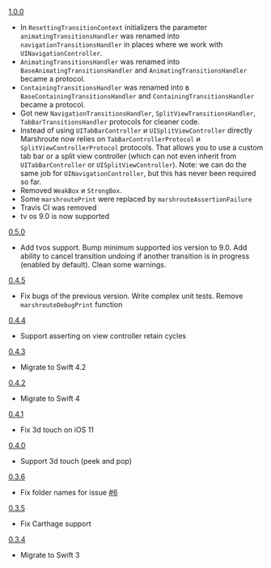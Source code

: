 [1.0.0](https://github.com/avito-tech/Marshroute/releases/tag/1.0.0)
- In `ResettingTransitionContext` initializers the parameter `animatingTransitionsHandler` was renamed into `navigationTransitionsHandler` in places where we work with `UINavigationController`.
- `AnimatingTransitionsHandler` was renamed into `BaseAnimatingTransitionsHandler` and `AnimatingTransitionsHandler` became a protocol.
- `ContainingTransitionsHandler` was renamed into в `BaseContainingTransitionsHandler` and `ContainingTransitionsHandler` became a protocol.
- Got new `NavigationTransitionsHandler`, `SplitViewTransitionsHandler`, `TabBarTransitionsHandler` protocols for cleaner code.
- Instead of using `UITabBarController` и `UISplitViewController` directly Marshroute now relies on `TabBarControllerProtocol` и `SplitViewControllerProtocol` protocols. That allows you to use a custom tab bar or a split view controller (which can not even inherit from `UITabBarController` or `UISplitViewController`). Note: we can do the same job for `UINavigationController`, but this has never been required so far.
- Removed `WeakBox` и `StrongBox`.
- Some `marshroutePrint` were replaced by `marshrouteAssertionFailure`
- Travis CI was removed
- tv os 9.0 is now supported

[0.5.0](https://github.com/avito-tech/Marshroute/releases/tag/0.4.5)
- Add tvos support. Bump minimum supported ios version to 9.0. Add ability to cancel transition undoing if another transition is in progress (enabled by default). Clean some warnings. 

[0.4.5](https://github.com/avito-tech/Marshroute/releases/tag/0.4.5)
- Fix bugs of the previous version. Write complex unit tests. Remove `marshrouteDebugPrint` function

[0.4.4](https://github.com/avito-tech/Marshroute/releases/tag/0.4.4)
- Support asserting on view controller retain cycles

[0.4.3](https://github.com/avito-tech/Marshroute/releases/tag/0.4.3)
- Migrate to Swift 4.2

[0.4.2](https://github.com/avito-tech/Marshroute/releases/tag/0.4.2)
- Migrate to Swift 4

[0.4.1](https://github.com/avito-tech/Marshroute/releases/tag/0.4.1)
- Fix 3d touch on iOS 11

[0.4.0](https://github.com/avito-tech/Marshroute/releases/tag/0.4.0)
- Support 3d touch (peek and pop)

[0.3.6](https://github.com/avito-tech/Marshroute/releases/tag/0.3.6)
- Fix folder names for issue [#6](https://github.com/avito-tech/Marshroute/issues/6)

[0.3.5](https://github.com/avito-tech/Marshroute/releases/tag/0.3.5)
- Fix Carthage support

[0.3.4](https://github.com/avito-tech/Marshroute/releases/tag/0.3.4)
- Migrate to Swift 3
